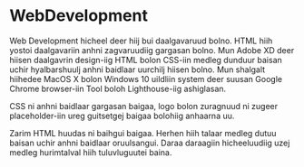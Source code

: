 # WebDevelopment
Web Development hicheel deer hiij bui daalgavaruud bolno. HTML hiih yostoi daalgavariin anhni zagvaruudiig gargasan bolno. Mun Adobe XD deer hiisen daalgavrin design-iig HTML bolon CSS-iin medleg dunduur baisan uchir hyalbarshuulj anhni baidlaar uurchilj hiisen bolno.
Mun shalgalt hiihedee MacOS X bolon Windows 10 uildliin system deer suusan Google Chrome browser-iin Tool boloh Lighthouse-iig ashiglasan.

CSS ni anhni baidlaar gargasan baigaa, logo bolon zuragnuud ni zugeer placeholder-iin ureg guitsetgej baigaa bolohiig anhaarna uu.

Zarim HTML huudas ni baihgui baigaa. Herhen hiih talaar medleg dutuu baisan uchir anhni baidlaar oruulsangui. Daraa daraagiin hicheeluudiig uzej medleg hurimtalval hiih tuluvluguutei baina. 
